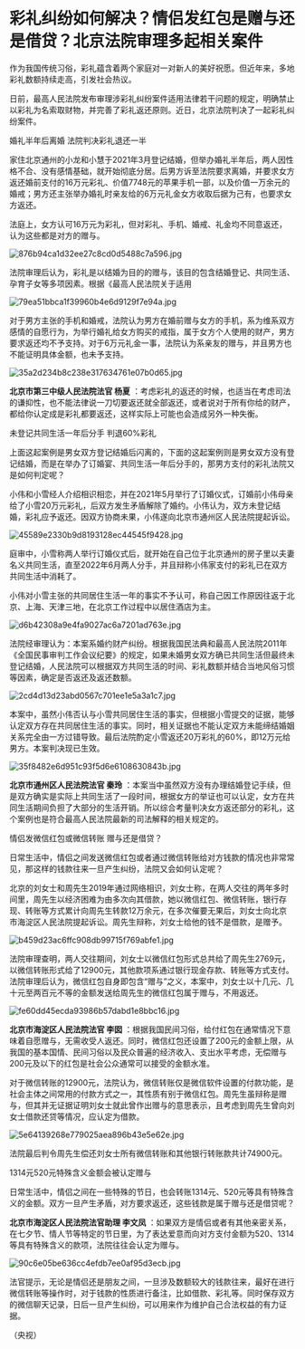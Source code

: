# 彩礼纠纷如何解决？情侣发红包是赠与还是借贷？北京法院审理多起相关案件

作为我国传统习俗，彩礼蕴含着两个家庭对一对新人的美好祝愿。但近年来，多地彩礼数额持续走高，引发社会热议。

日前，最高人民法院发布审理涉彩礼纠纷案件适用法律若干问题的规定，明确禁止以彩礼为名索取财物，并完善了彩礼返还原则。近日，北京法院判决了一起彩礼纠纷案件。

婚礼半年后离婚 法院判决彩礼退还一半

家住北京通州的小龙和小慧于2021年3月登记结婚，但举办婚礼半年后，两人因性格不合、没有感情基础，就开始彻底分居。后男方诉至法院要求离婚，并要求女方返还婚前支付的16万元彩礼、价值7748元的苹果手机一部，以及价值一万余元的婚戒；男方还主张举办婚礼时亲友给的6万元礼金女方收取后据为己有，也要求女方返还。

法庭上，女方认可16万元为彩礼，但对彩礼、手机、婚戒、礼金均不同意返还，认为这些都是对方的赠与。

![876b94ca1d32ee27c8cd0d5488c7a596.jpg](https://raw.githubusercontent.com/qqhsx/qqnews_image/main/2024/01/27/彩礼纠纷如何解决？情侣发红包是赠与还是借贷？北京法院审理多起相关案件/876b94ca1d32ee27c8cd0d5488c7a596.jpg)

法院审理后认为，彩礼是以结婚为目的的赠与，该目的包含结婚登记、共同生活、孕育子女等多项因素。根据《最高人民法院关于适用

![79ea51bbca1f39960b4e6d9129f7e94a.jpg](https://raw.githubusercontent.com/qqhsx/qqnews_image/main/2024/01/27/彩礼纠纷如何解决？情侣发红包是赠与还是借贷？北京法院审理多起相关案件/79ea51bbca1f39960b4e6d9129f7e94a.jpg)

对于男方主张的手机和婚戒，法院认为男方在婚前赠与女方的手机，系为维系双方感情的自愿行为，为举行婚礼给女方购买的戒指，属于女方个人使用的财产，男方要求返还均不予支持。对于6万元礼金一事，法院认为系亲友的赠与，并且男方也不能证明具体金额，也未予支持。

![35a2d234b8c238e317634761e07b0d65.jpg](https://raw.githubusercontent.com/qqhsx/qqnews_image/main/2024/01/27/彩礼纠纷如何解决？情侣发红包是赠与还是借贷？北京法院审理多起相关案件/35a2d234b8c238e317634761e07b0d65.jpg)

**北京市第三中级人民法院法官 杨夏**
：考虑彩礼的返还的时候，也适当在考虑司法的谦抑性，也不能法律说一刀切要返还就全部返还，或者说对于所有你给的财产，都给你认定成是彩礼都要返还，这样实际上可能也会造成另外一种失衡。

未登记共同生活一年后分手 判退60%彩礼

上面这起案例是男女双方登记结婚后闪离的，下面的这起案例则是男女双方没有登记结婚，而是在举办了订婚宴、共同生活一年后分手的，那男方支付的彩礼法院又是如何判定呢？

小伟和小雪经人介绍相识相恋，并在2021年5月举行了订婚仪式，订婚前小伟母亲给了小雪20万元彩礼，后双方发生矛盾解除了婚约。小伟认为，双方未登记结婚，彩礼应予返还。因双方协商未果，小伟遂向北京市通州区人民法院提起诉讼。

![45589e2330b9d8193128ec44545f9428.jpg](https://raw.githubusercontent.com/qqhsx/qqnews_image/main/2024/01/27/彩礼纠纷如何解决？情侣发红包是赠与还是借贷？北京法院审理多起相关案件/45589e2330b9d8193128ec44545f9428.jpg)

庭审中，小雪称两人举行订婚仪式后，就开始在自己位于北京通州的房子里以夫妻名义共同生活，直至2022年6月两人分手，并且辩称小伟家支付的彩礼已在双方共同生活中消耗了。

小伟对小雪主张的共同居住生活一年的事实不予认可，称自己因工作原因往返于北京、上海、天津三地，在北京工作过程中以居住酒店为主。

![d6b42308a9e4fa9027ac6a7201ad763e.jpg](https://raw.githubusercontent.com/qqhsx/qqnews_image/main/2024/01/27/彩礼纠纷如何解决？情侣发红包是赠与还是借贷？北京法院审理多起相关案件/d6b42308a9e4fa9027ac6a7201ad763e.jpg)

法院经审理认为：本案系婚约财产纠纷。根据我国民法典和最高人民法院2011年《全国民事审判工作会议纪要》的规定，如果未婚男女双方确已共同生活但最终未登记结婚，人民法院可以根据双方共同生活的时间、彩礼数额并结合当地风俗习惯等因素，确定是否返还及返还数额。

![2cd4d13d23abd0567c701ee1e5a3a1c7.jpg](https://raw.githubusercontent.com/qqhsx/qqnews_image/main/2024/01/27/彩礼纠纷如何解决？情侣发红包是赠与还是借贷？北京法院审理多起相关案件/2cd4d13d23abd0567c701ee1e5a3a1c7.jpg)

本案中，虽然小伟否认与小雪共同居住生活的事实，但根据小雪提交的证据，能够认定双方存在共同居住生活的事实。同时，相关证据也不能认定双方未能缔结婚姻关系完全由一方过错导致。最后法院酌定小雪返还20万彩礼的60%，即12万元给男方。本案判决现已生效。

![35f8482e6d951c93f5d6e6108630843b.jpg](https://raw.githubusercontent.com/qqhsx/qqnews_image/main/2024/01/27/彩礼纠纷如何解决？情侣发红包是赠与还是借贷？北京法院审理多起相关案件/35f8482e6d951c93f5d6e6108630843b.jpg)

**北京市通州区人民法院法官 秦玲**
：本案当中虽然双方没有办理结婚登记手续，但是双方确实是实际上共同生活了一段时间，根据女方的举证也可以认定，女方在共同生活期间负担了大部分的生活开销。所以综合考量判决女方返还部分的彩礼，这个案例也是符合最高人民法院最新的司法解释的相关规定的。

情侣发微信红包或微信转账 赠与还是借贷？

日常生活中，情侣之间发送微信红包或者通过微信转账给对方钱款的情况也非常常见，那这样的钱款往来一旦产生纠纷，法院又会如何认定呢？

北京的刘女士和周先生2019年通过网络相识，刘女士称，在两人交往的两年多时间里，周先生以经济困难为由多次向其借款，她以微信红包、微信转账，银行存现、转账等方式累计向周先生转款12万余元，在多次催要无果后，刘女士向北京市海淀区人民法院提起诉讼。周先生辩称，刘女士给他的钱不是借款，是赠予。

![b459d23ac6ffc908db99715f769abfe1.jpg](https://raw.githubusercontent.com/qqhsx/qqnews_image/main/2024/01/27/彩礼纠纷如何解决？情侣发红包是赠与还是借贷？北京法院审理多起相关案件/b459d23ac6ffc908db99715f769abfe1.jpg)

法院审理查明，两人交往期间，刘女士以微信红包形式总共给了周先生2769元，以微信转账形式给了12900元，其他款项系通过银行现金存款、转账等方式支付。法院审理后认为，微信红包自身即包含“赠与”之义，本案中，刘女士以十几元、几十元至两百元不等的金额发送给周先生的微信红包属于赠与，不用返还。

![fe60dd45ecda93986b57dabd1e8bbc16.jpg](https://raw.githubusercontent.com/qqhsx/qqnews_image/main/2024/01/27/彩礼纠纷如何解决？情侣发红包是赠与还是借贷？北京法院审理多起相关案件/fe60dd45ecda93986b57dabd1e8bbc16.jpg)

**北京市海淀区人民法院法官 李囡**
：根据我国民间习俗，给付红包在通常情况下意味着自愿赠与，无需收受人返还。同时，微信红包还设置了200元的金额上限，从我国的基本国情、民间习俗以及民众普遍的经济收入、支出水平考虑，无偿赠与200元及以下的红包是社会公众通常可以接受的金额水准。

对于微信转账的12900元，法院认为，微信转账仅是微信软件设置的付款功能，是社会主体之间常用的付款方式之一，其性质有别于微信红包。周先生虽辩称是赠与，但其并无证据证明刘女士就此曾作出赠与的意思表示，且考虑到周先生曾向刘女士借款还贷等情况，应认定为借款。

![5e64139268e779025aea896b43e5e62e.jpg](https://raw.githubusercontent.com/qqhsx/qqnews_image/main/2024/01/27/彩礼纠纷如何解决？情侣发红包是赠与还是借贷？北京法院审理多起相关案件/5e64139268e779025aea896b43e5e62e.jpg)

法院最后判令周先生偿还刘女士所有微信转账和其他银行转账款共计74900元。

1314元520元特殊含义金额会被认定赠与

日常生活中，情侣之间在一些特殊的节日，也会转账1314元、520元等具有特殊含义的金额。双方一旦产生矛盾，对方要求返还，这些钱款是属于赠与还是借贷呢？

**北京市海淀区人民法院法官助理 李文凤**
：如果双方是情侣或者有其他亲密关系，在七夕节、情人节等特定的节日里，为了表达爱意而向对方支付金额为520、1314等具有特殊含义的款项，法院往往会认定为赠与。

![90c6e05be636cc4efdb7ee0af95d3ecb.jpg](https://raw.githubusercontent.com/qqhsx/qqnews_image/main/2024/01/27/彩礼纠纷如何解决？情侣发红包是赠与还是借贷？北京法院审理多起相关案件/90c6e05be636cc4efdb7ee0af95d3ecb.jpg)

法官提示，无论是情侣还是朋友之间，一旦涉及数额较大的钱款往来，最好在进行微信转账等操作时，对于钱款的性质进行备注，比如借款、彩礼等。同时保存双方的微信聊天记录，日后一旦产生纠纷，可以用来作为维护自己合法权益的有力证据。

（央视）

